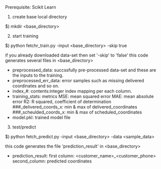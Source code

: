 Prerequisite: Scikit Learn

1) create base local directory

$) mkdir <base_directory>


2) start training

$) python fetchr_train.py -input <base_directory> -skip true 

if you already downloaded data-set then set '-skip' to 'false' 
this code generates several files in <base_directory>

- preprocessed_data: succssfully pre-processed data-set and these are the inputs to the training.
- preprocessed_err_data: error samples such as missing delivered coordinates and so on.
- index_#: contents:integer index mapping per each column.
- training_stats: metrics 
  MSE: mean squared error
  MAE: mean absolute error
  R2: R squared, coefficient of determination
  ###_delivered_coords_x: min & max of delivered_coordinates
  ###_scheulded_coords_x: min & max of scheduled_coordinates
- model.pkl: trained model file


3) test/predict 

$) python fetch_predict.py -input <base_directory> -data <sample_data>

this code generates the file 'prediction_result' in <base_directory>
- prediction_result:
  first column: <customer_name>_<customer_phone>
  second_column: predicted coordinates

